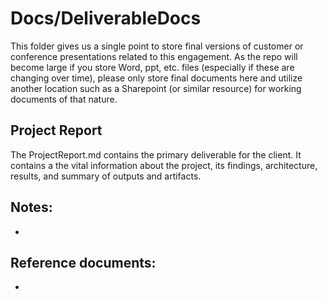 # Docs/DeliverableDocs
This folder gives us a single point to store final versions of customer or conference presentations related to this engagement. As the repo will become large if you store Word, ppt, etc. files (especially if these are changing over time), please only store final documents here and utilize another location such as a Sharepoint (or similar resource) for working documents of that nature.

## Project Report
The ProjectReport.md contains the primary deliverable for the client. It contains a the vital information about the project, its findings, architecture, results, and summary of outputs and artifacts.

## Notes:
*
## Reference documents:
*
